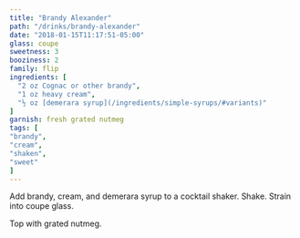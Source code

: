 ```yaml
---
title: "Brandy Alexander"
path: "/drinks/brandy-alexander"
date: "2018-01-15T11:17:51-05:00"
glass: coupe
sweetness: 3
booziness: 2
family: flip
ingredients: [
  "2 oz Cognac or other brandy",
  "1 oz heavy cream",
  "½ oz [demerara syrup](/ingredients/simple-syrups/#variants)"
]
garnish: fresh grated nutmeg
tags: [
"brandy",
"cream",
"shaken",
"sweet"
]
---
```

Add brandy, cream, and demerara syrup to a cocktail shaker. Shake. Strain into coupe glass.

Top with grated nutmeg.
